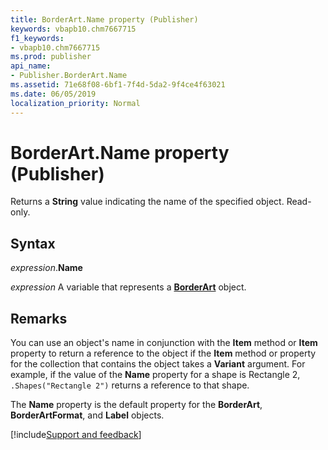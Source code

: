 ```yaml
---
title: BorderArt.Name property (Publisher)
keywords: vbapb10.chm7667715
f1_keywords:
- vbapb10.chm7667715
ms.prod: publisher
api_name:
- Publisher.BorderArt.Name
ms.assetid: 71e68f08-6bf1-7f4d-5da2-9f4ce4f63021
ms.date: 06/05/2019
localization_priority: Normal
---
```



# BorderArt.Name property (Publisher)

Returns a **String** value indicating the name of the specified object. Read-only.


## Syntax

_expression_.**Name**

_expression_ A variable that represents a **[BorderArt](Publisher.BorderArt.md)** object.


## Remarks

You can use an object's name in conjunction with the **Item** method or **Item** property to return a reference to the object if the **Item** method or property for the collection that contains the object takes a **Variant** argument. For example, if the value of the **Name** property for a shape is Rectangle 2, `.Shapes("Rectangle 2")` returns a reference to that shape.

The **Name** property is the default property for the **BorderArt**, **BorderArtFormat**, and **Label** objects.




[!include[Support and feedback](~/includes/feedback-boilerplate.md)]